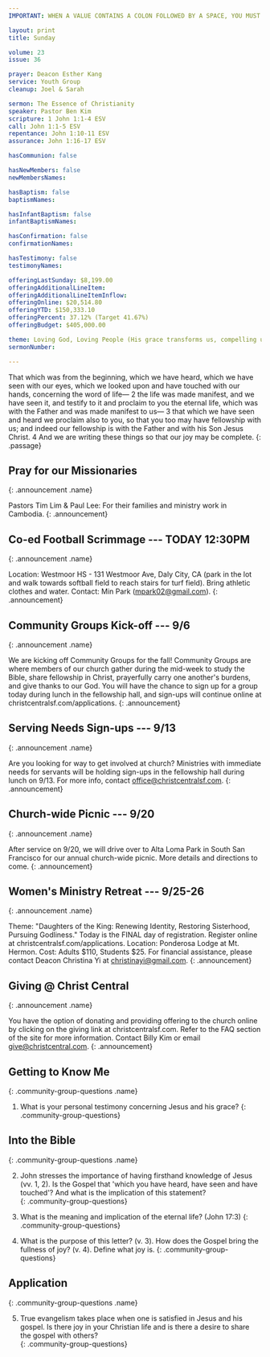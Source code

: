 ```yaml
---
IMPORTANT: WHEN A VALUE CONTAINS A COLON FOLLOWED BY A SPACE, YOU MUST USE &#58;

layout: print
title: Sunday

volume: 23
issue: 36

prayer: Deacon Esther Kang
service: Youth Group
cleanup: Joel & Sarah

sermon: The Essence of Christianity
speaker: Pastor Ben Kim
scripture: 1 John 1:1-4 ESV
call: John 1:1-5 ESV
repentance: John 1:10-11 ESV
assurance: John 1:16-17 ESV

hasCommunion: false

hasNewMembers: false
newMembersNames:

hasBaptism: false
baptismNames: 

hasInfantBaptism: false
infantBaptismNames: 

hasConfirmation: false
confirmationNames: 

hasTestimony: false
testimonyNames:

offeringLastSunday: $8,199.00
offeringAdditionalLineItem: 
offeringAdditionalLineItemInflow: 
offeringOnline: $20,514.80
offeringYTD: $150,333.10
offeringPercent: 37.12% (Target 41.67%)
offeringBudget: $405,000.00

theme: Loving God, Loving People (His grace transforms us, compelling us to love others)
sermonNumber: 

---
```


That which was from the beginning, which we have heard, which we have seen with our eyes, which we looked upon and have touched with our hands, concerning the word of life— 2 the life was made manifest, and we have seen it, and testify to it and proclaim to you the eternal life, which was with the Father and was made manifest to us— 3 that which we have seen and heard we proclaim also to you, so that you too may have fellowship with us; and indeed our fellowship is with the Father and with his Son Jesus Christ. 4 And we are writing these things so that our  joy may be complete.
{: .passage}



## Pray for our Missionaries
{: .announcement .name}

Pastors Tim Lim & Paul Lee: For their families and ministry work in Cambodia.
{: .announcement}

## Co-ed Football Scrimmage --- TODAY 12:30PM
{: .announcement .name}

Location: Westmoor HS - 131 Westmoor Ave, Daly City, CA (park in the lot and walk towards softball field to reach stairs for turf field). Bring athletic clothes and water. Contact: Min Park (mpark02@gmail.com).
{: .announcement}

## Community Groups Kick-off --- 9/6
{: .announcement .name}

We are kicking off Community Groups for the fall! Community Groups are where members of our church gather during the mid-week to study the Bible, share fellowship in Christ, prayerfully carry one another's burdens, and give thanks to our God. You will have the chance to sign up for a group today during lunch in the fellowship hall, and sign-ups will continue online at christcentralsf.com/applications.
{: .announcement}

## Serving Needs Sign-ups --- 9/13
{: .announcement .name}

Are you looking for way to get involved at church? Ministries with immediate needs for servants will be holding sign-ups in the fellowship hall during lunch on 9/13. For more info, contact office@christcentralsf.com.
{: .announcement}

## Church-wide Picnic --- 9/20
{: .announcement .name}

After service on 9/20, we will drive over to Alta Loma Park in South San Francisco for our annual church-wide picnic. More details and directions to come.
{: .announcement}

## Women's Ministry Retreat --- 9/25-26
{: .announcement .name}

Theme: "Daughters of the King: Renewing Identity, Restoring Sisterhood, Pursuing Godliness." Today is the FINAL day of registration. Register online at christcentralsf.com/applications. Location: Ponderosa Lodge at Mt. Hermon. Cost: Adults $110, Students $25. For financial assistance, please contact Deacon Christina Yi at christinayi@gmail.com.
{: .announcement}

## Giving @ Christ Central
{: .announcement .name}

You have the option of donating and providing offering to the church online by clicking on the giving link at christcentralsf.com. Refer to the FAQ section of the site for more information. Contact Billy Kim or email give@christcentral.com. 
{: .announcement}







## Getting to Know Me
{: .community-group-questions .name}

1) What is your personal testimony concerning Jesus and his grace?
{: .community-group-questions}

## Into the Bible
{: .community-group-questions .name}

2) John stresses the importance of having firsthand knowledge of Jesus (vv. 1, 2). Is the Gospel that 'which you have heard, have seen and have touched'? And what is the implication of this statement?  
{: .community-group-questions}

3) What is the meaning and implication of the eternal life? (John 17:3)
{: .community-group-questions}

4) What is the purpose of this letter? (v. 3). How does the Gospel bring the fullness of joy? (v. 4). Define what joy is. 
{: .community-group-questions}

## Application
{: .community-group-questions .name}

5) True evangelism takes place when one is satisfied in Jesus and his gospel. Is there joy in your Christian life and is there a desire to share the gospel with others?  
{: .community-group-questions}

 